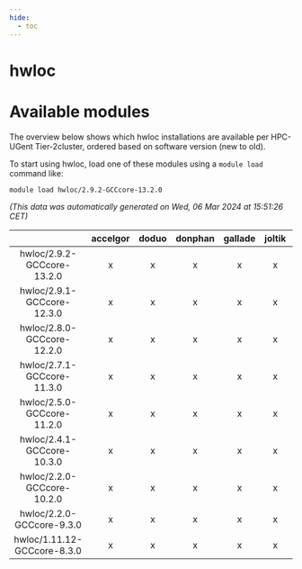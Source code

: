 ```yaml
---
hide:
  - toc
---
```


hwloc
=====

# Available modules


The overview below shows which hwloc installations are available per HPC-UGent Tier-2cluster, ordered based on software version (new to old).

To start using hwloc, load one of these modules using a `module load` command like:

```shell
module load hwloc/2.9.2-GCCcore-13.2.0
```

*(This data was automatically generated on Wed, 06 Mar 2024 at 15:51:26 CET)*  

| |accelgor|doduo|donphan|gallade|joltik|skitty|
| :---: | :---: | :---: | :---: | :---: | :---: | :---: |
|hwloc/2.9.2-GCCcore-13.2.0|x|x|x|x|x|x|
|hwloc/2.9.1-GCCcore-12.3.0|x|x|x|x|x|x|
|hwloc/2.8.0-GCCcore-12.2.0|x|x|x|x|x|x|
|hwloc/2.7.1-GCCcore-11.3.0|x|x|x|x|x|x|
|hwloc/2.5.0-GCCcore-11.2.0|x|x|x|x|x|x|
|hwloc/2.4.1-GCCcore-10.3.0|x|x|x|x|x|x|
|hwloc/2.2.0-GCCcore-10.2.0|x|x|x|x|x|x|
|hwloc/2.2.0-GCCcore-9.3.0|x|x|x|x|x|x|
|hwloc/1.11.12-GCCcore-8.3.0|x|x|x|x|x|x|
